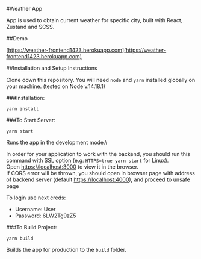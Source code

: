 #Weather App

App is used to obtain current weather for specific city, built with React, Zustand and SCSS.

##Demo

[https://weather-frontend1423.herokuapp.com](https://weather-frontend1423.herokuapp.com)

##Installation and Setup Instructions

Clone down this repository. You will need `node` and `yarn` installed globally on your machine. (tested on Node v.14.18.1)

###Installation:

`yarn install`

###To Start Server:

`yarn start`

Runs the app in the development mode.\

In order for your application to work with the backend, you should run this command with SSL option (e.g: `HTTPS=true yarn start` for Linux).\
Open [https://localhost:3000](https://localhost:3000) to view it in the browser.\
If CORS error will be thrown, you should open in browser page with address of backend server (default [https://localhost:4000](https://localhost:4000)), and proceed to unsafe page

To login use next creds:
- Username: User
- Password: 6LW2Tg9zZ5

###To Build Project:

`yarn build`

Builds the app for production to the `build` folder.
